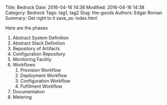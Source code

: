 Title: Bedrock
Date: 2016-04-16 14:38
Modified: 2016-04-16 14:38
Category: Bedrock
Tags: tag1, tag2
Slug: the-goods
Authors: Edgar Roman
Summary: Get right to it
save_as: index.html

Here are the phases

1. Abstract System Definition
2. Abstract Stack Definition
3. Repository of Artifacts
4. Configuration Repository
5. Monitoring Facility
6. Workflows
    1. Provision Workflow
    2. Deployment Workflow
    3. Configuration Workflow
    4. Fufillment Workflow
7. Documentation
8. Metering